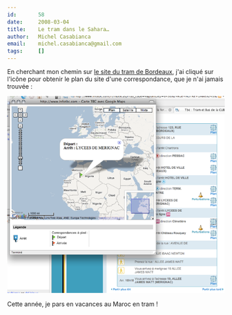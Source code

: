 ```yaml
---
id:       58
date:     2008-03-04
title:    Le tram dans le Sahara…
author:   Michel Casabianca
email:    michel.casabianca@gmail.com
tags:     []
---
```


En cherchant mon chemin sur [le site du tram de Bordeaux](http://www.infotbc.com/), j'ai cliqué sur l'icône pour obtenir le plan du site d'une correspondance, que je n'ai jamais trouvée :

![](bug-tram.png)

Cette année, je pars en vacances au Maroc en tram !


